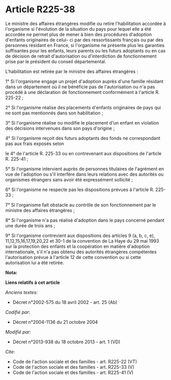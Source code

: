 # Article R225-38

Le ministre des affaires étrangères modifie ou retire l'habilitation accordée à l'organisme si l'évolution de la situation du
pays pour lequel elle a été accordée ne permet plus de mener à bien des procédures d'adoption d'enfants originaires de celui-
ci par des ressortissants français ou par des personnes résidant en France, si l'organisme ne présente plus les garanties
suffisantes pour les enfants, leurs parents ou les futurs adoptants ou en cas de décision de retrait d'autorisation ou
d'interdiction de fonctionnement prise par le président du conseil départemental. 

L'habilitation est retirée par le ministre des affaires étrangères : 

1° Si l'organisme engage un projet d'adoption auprès d'une famille résidant dans un département où il ne bénéficie pas de
l'autorisation ou n'a pas procédé à une déclaration de fonctionnement conformément à l'article R. 225-22 ; 

2° Si l'organisme réalise des placements d'enfants originaires de pays qui ne sont pas mentionnés dans son habilitation ; 

3° Si l'organisme réalise ou modifie le placement d'un enfant en violation des décisions intervenues dans son pays
d'origine ; 

4° Si l'organisme reçoit des futurs adoptants des fonds ne correspondant pas aux frais exposés selon 

le 4° de l'article R. 225-33 ou en contrevenant aux dispositions de l'article R. 225-41 ; 

5° Si l'organisme intervient auprès de personnes titulaires de l'agrément en vue de l'adoption ou s'il interfère dans leurs
relations avec des autorités ou organismes étrangers sans avoir été expressément sollicité ; 

6° Si l'organisme ne respecte pas les dispositions prévues à l'article R. 225-33 ; 

7° Si l'organisme fait obstacle au contrôle de son fonctionnement par le ministre des affaires étrangères ; 

8° Si l'organisme n'a pas réalisé d'adoption dans le pays concerné pendant une durée de trois ans ; 

9° Si l'organisme contrevient aux dispositions des articles 9 (a, b, c, e), 11,12,15,16,17,19,20,22 et 30-1 de la convention
de La Haye du 29 mai 1993 sur la protection des enfants et la coopération en matière d'adoption internationale, s'il n'a pas
obtenu des autorités étrangères compétentes l'autorisation prévue à l'article 12 de cette convention ou si cette autorisation
lui a été retirée.

**Nota:**



**Liens relatifs à cet article**

_Anciens textes_:

  - Décret n°2002-575 du 18 avril 2002 - art. 25 (Ab)

_Codifié par_:

  - Décret n°2004-1136 du 21 octobre 2004

_Modifié par_:

  - Décret n°2013-938 du 18 octobre 2013 - art. 1 (VD)

_Cite_:

  - Code de l'action sociale et des familles - art. R225-22 (VT)
  - Code de l'action sociale et des familles - art. R225-33 (V)
  - Code de l'action sociale et des familles - art. R225-41 (V)
